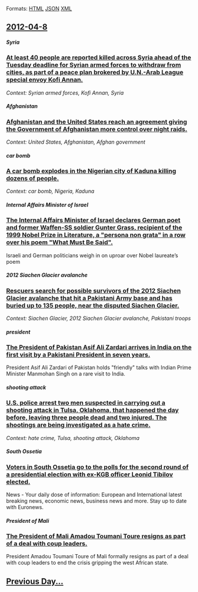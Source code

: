 
Formats: [HTML](2012/04/8/index.html)  [JSON](2012/04/8/index.json)  [XML](2012/04/8/index.xml)  

## [2012-04-8](/news/2012/04/8/index.md)

##### Syria
### [At least 40 people are reported killed across Syria ahead of the Tuesday deadline for Syrian armed forces to withdraw from cities, as part of a peace plan brokered by U.N.-Arab League special envoy Kofi Annan. ](/news/2012/04/8/at-least-40-people-are-reported-killed-across-syria-ahead-of-the-tuesday-deadline-for-syrian-armed-forces-to-withdraw-from-cities-as-part-o.md)
_Context: Syrian armed forces, Kofi Annan, Syria_

##### Afghanistan
### [Afghanistan and the United States reach an agreement giving the Government of Afghanistan more control over night raids. ](/news/2012/04/8/afghanistan-and-the-united-states-reach-an-agreement-giving-the-government-of-afghanistan-more-control-over-night-raids.md)
_Context: United States, Afghanistan, Afghan government_

##### car bomb
### [A car bomb explodes in the Nigerian city of Kaduna killing dozens of people. ](/news/2012/04/8/a-car-bomb-explodes-in-the-nigerian-city-of-kaduna-killing-dozens-of-people.md)
_Context: car bomb, Nigeria, Kaduna_

##### Internal Affairs Minister of Israel
### [The Internal Affairs Minister of Israel declares German poet and former Waffen-SS soldier Gunter Grass, recipient of the 1999 Nobel Prize in Literature, a "persona non grata" in a row over his poem "What Must Be Said". ](/news/2012/04/8/the-internal-affairs-minister-of-israel-declares-german-poet-and-former-waffen-ss-soldier-ga1-4nter-grass-recipient-of-the-1999-nobel-prize-i.md)
Israeli and German politicians weigh in on uproar over Nobel laureate&#8217;s poem

##### 2012 Siachen Glacier avalanche
### [Rescuers search for possible survivors of the 2012 Siachen Glacier avalanche that hit a Pakistani Army base and has buried up to 135 people, near the disputed Siachen Glacier. ](/news/2012/04/8/rescuers-search-for-possible-survivors-of-the-2012-siachen-glacier-avalanche-that-hit-a-pakistani-army-base-and-has-buried-up-to-135-people.md)
_Context: Siachen Glacier, 2012 Siachen Glacier avalanche, Pakistani troops_

##### president
### [The President of Pakistan Asif Ali Zardari arrives in India on the first visit by a Pakistani President in seven years. ](/news/2012/04/8/the-president-of-pakistan-asif-ali-zardari-arrives-in-india-on-the-first-visit-by-a-pakistani-president-in-seven-years.md)
President Asif Ali Zardari of Pakistan holds &quot;friendly&quot; talks with Indian Prime Minister Manmohan Singh on a rare visit to India.

##### shooting attack
### [U.S. police arrest two men suspected in carrying out a shooting attack in Tulsa, Oklahoma, that happened the day before, leaving three people dead and two injured. The shootings are being investigated as a hate crime. ](/news/2012/04/8/u-s-police-arrest-two-men-suspected-in-carrying-out-a-shooting-attack-in-tulsa-oklahoma-that-happened-the-day-before-leaving-three-peopl.md)
_Context: hate crime, Tulsa, shooting attack, Oklahoma_

##### South Ossetia
### [Voters in South Ossetia go to the polls for the second round of a presidential election with ex-KGB officer Leonid Tibilov elected. ](/news/2012/04/8/voters-in-south-ossetia-go-to-the-polls-for-the-second-round-of-a-presidential-election-with-ex-kgb-officer-leonid-tibilov-elected.md)
News - Your daily dose of information: European and International latest breaking news, economic news, business news and more. Stay up to date with Euronews.

##### President of Mali
### [The President of Mali Amadou Toumani Toure resigns as part of a deal with coup leaders. ](/news/2012/04/8/the-president-of-mali-amadou-toumani-toure-resigns-as-part-of-a-deal-with-coup-leaders.md)
President Amadou Toumani Toure of Mali formally resigns as part of a deal with coup leaders to end the crisis gripping the west African state.

## [Previous Day...](/news/2012/04/7/index.md)

